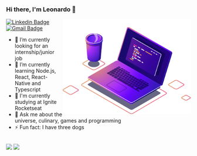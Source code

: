 ### Hi there, I'm Leonardo 👋

<img align="right" src="https://github.com/Leozerassauro/Leozerassauro/blob/main/computer-illustration.png" width="350"/>

[![Linkedin Badge](https://img.shields.io/badge/-LinkedIn-blue?style=flat-square&logo=Linkedin&logoColor=white&link=https://www.linkedin.com/in/rebeccamanzi/)](https://www.linkedin.com/in/leonardo-girardi-494958171/)
[![Gmail Badge](https://img.shields.io/badge/-Gmail-c14438?style=flat-square&logo=Gmail&logoColor=white&link=mailto:rebeccamanzi@gmail.com)](mailto:leogirardi970@gmail.com)

- 🔭 I’m currently looking for an internship/junior job
- 🌱 I’m currently learning Node.js, React, React-Native and Typescript
- 📖 I'm currently studying at Ignite Rocketseat
- 💬 Ask me about the universe, culinary, games and programming
- ⚡ Fun fact: I have three dogs

</br>

  <img height="180em" src="https://github-readme-stats.vercel.app/api/top-langs/?username=leozerassauro&layout=compact&langs_count=7&theme=dracula"/>
  <img height="180em" src="https://github-readme-stats.vercel.app/api?username=leozerassauro&show_icons=true&theme=dracula&include_all_commits=true&count_private=true"/>
</div>
